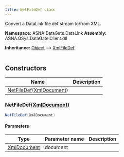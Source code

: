 ```yaml
---
title: NetFileDef class
---
```


Convert a DataLink file def stream to/from XML.

**Namespace:** ASNA.DataGate.DataLink
**Assembly:** ASNA.QSys.DataGate.Client.dll

**Inheritance:** [Object](https://docs.microsoft.com/en-us/dotnet/api/system.object) --> [XmlFileDef](/reference/datagate/data-gate-common/xml-file-def.html)
<br>
<br>

## Constructors

| Name | Description |
| --- | --- |
| [NetFileDef](#netfiledef-xmldocument-)([XmlDocument](https://learn.microsoft.com/en-us/dotnet/api/system.xml.xmldocument?view=net-8.0)) | 

### NetFileDef([XmlDocument](https://learn.microsoft.com/en-us/dotnet/api/system.xml.xmldocument?view=net-8.0))



```cs
NetFileDef(XmlDocument)
```

#### Parameters

| Type | Parameter name | Description
| --- | --- | ---
| [XmlDocument](https://learn.microsoft.com/en-us/dotnet/api/system.xml.xmldocument?view=net-8.0) | document | 
